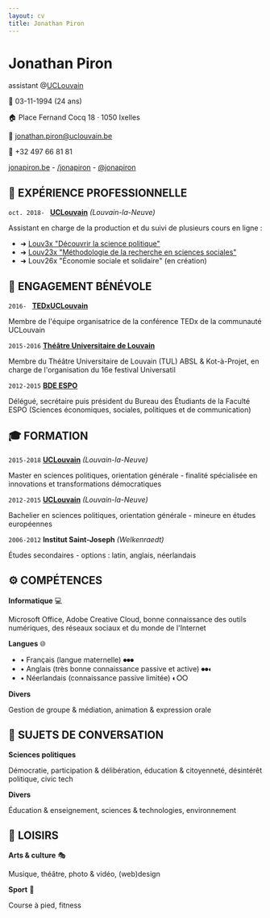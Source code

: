 ```yaml
---
layout: cv
title: Jonathan Piron
---
```

# Jonathan Piron <br/>
assistant @<a target="_blank" href="https://uclouvain.be">UCLouvain</a>

📅 03-11-1994 (24 ans)

🏠 Place Fernand Cocq 18 · 1050 Ixelles <br/>

📧 <a href="mailto:jonathan.piron@uclouvain.be">jonathan.piron@uclouvain.be</a> <br/>

📱 +32 497 66 81 81 <br/>

<div id="webaddress">
  <a target="_blank" href="http://jonapiron.be"><i class="fas fa-user-circle"></i> jonapiron.be</a> - 
  <a target="_blank" href="https://linkedin.com/in/jonapiron"><i class="fab fa-linkedin"></i> /jonapiron</a> -
  <a target="_blank" href="https://twitter.com/jonapiron"><i class="fab fa-twitter"></i> @jonapiron</a>
</div>

## 💼 EXPÉRIENCE PROFESSIONNELLE
`oct. 2018- `
__<a target="_blank" href="https://uclouvain.be/repertoires/jonathan.piron">UCLouvain</a>__ _(Louvain-la-Neuve)_

Assistant en charge de la production et du suivi de plusieurs cours en ligne : 
<ul>
  <li> ➜ <a target="_blank" href="https://is.gd/Louv3x">Louv3x "Découvrir la science politique"</a></li>
  <li> ➜ <a target="_blank" href="https://is.gd/Louv23x">Louv23x "Méthodologie de la recherche en sciences sociales"</a></li>
  <li> ➜ Louv26x "Économie sociale et solidaire" (en création)</li>
</ul>

## 💛 ENGAGEMENT BÉNÉVOLE 

`2016- `
__<a target="_blank" href="https://tedxuclouvain.com">TEDxUCLouvain</a>__

Membre de l'équipe organisatrice de la conférence TEDx de la communauté UCLouvain

`2015-2016`
__<a target="_blank" href="https://universatil.be/">Théâtre Universitaire de Louvain</a>__

Membre du Théâtre Universitaire de Louvain (TUL) ABSL & Kot-à-Projet, en charge de l'organisation du 16e festival Universatil

`2012-2015`
__<a target="_blank" href="https://bdeespo.com/">BDE ESPO</a>__

Délégué, secrétaire puis président du Bureau des Étudiants de la Faculté ESPO (Sciences économiques, sociales, politiques et de communication)



## 🎓 FORMATION

`2015-2018`
__<a target="_blank" href="https://uclouvain.be">UCLouvain</a>__ _(Louvain-la-Neuve)_

Master en sciences politiques, orientation générale - finalité spécialisée en innovations et transformations démocratiques

`2012-2015`
__<a target="_blank" href="https://uclouvain.be">UCLouvain</a>__ _(Louvain-la-Neuve)_

Bachelier en sciences politiques, orientation générale - mineure en études européennes

`2006-2012`
__Institut Saint-Joseph__ _(Welkenraedt)_

Études secondaires - options : latin, anglais, néerlandais


## ⚙️ COMPÉTENCES 

__Informatique__ 💻

Microsoft Office, Adobe Creative Cloud, bonne connaissance des outils numériques, des réseaux sociaux et du monde de l'Internet

__Langues__ 🌐

<ul>
  <li>• Français (langue maternelle) ⏺⏺⏺</li>
  <li>• Anglais (très bonne connaissance passive et active) ⏺⏺◐</li>
  <li>• Néerlandais (connaissance passive limitée) ◐⭘⭘</li>
</ul>

__Divers__ 

Gestion de groupe & médiation, animation & expression orale


## 💬 SUJETS DE CONVERSATION

__Sciences politiques__

Démocratie, participation & délibération, éducation & citoyenneté, désintérêt politique, civic tech

__Divers__

Éducation & enseignement, sciences & technologies, environnement



## 🎨 LOISIRS

__Arts & culture__ 🎭

Musique, théâtre, photo & vidéo, (web)design

__Sport__ 🏅

Course à pied, fitness


<!-- ### Footer

Dernière mise à jour : 05/2019 -->


